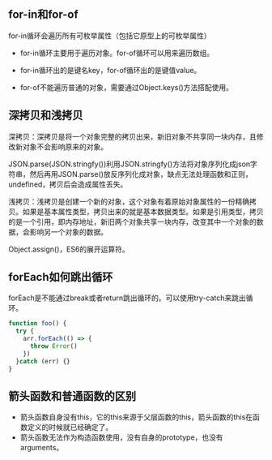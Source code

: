 ## for-in和for-of

for-in循环会遍历所有可枚举属性（包括它原型上的可枚举属性）

+ for-in循环主要用于遍历对象。for-of循环可以用来遍历数组。

+ for-in循环出的是键名key，for-of循环出的是键值value。
+ for-of不能遍历普通的对象，需要通过Object.keys()方法搭配使用。

## 深拷贝和浅拷贝

深拷贝：深拷贝是将一个对象完整的拷贝出来，新旧对象不共享同一块内存，且修改新对象不会影响原来的对象。

JSON.parse(JSON.stringfy())利用JSON.stringfy()方法将对象序列化成json字符串，然后再用JSON.parse()放反序列化成对象，缺点无法处理函数和正则，undefined，拷贝后会造成属性丢失。

浅拷贝：浅拷贝是创建一个新的对象，这个对象有着原始对象属性的一份精确拷贝。如果是基本属性类型，拷贝出来的就是基本数据类型。如果是引用类型，拷贝的是一个引用，即内存地址，新旧两个对象共享一块内存，改变其中一个对象的数据，会影响另一个对象的数据。

Object.assign()，ES6的展开运算符。

## forEach如何跳出循环

forEach是不能通过break或者return跳出循环的。可以使用try-catch来跳出循环。

```javascript
function foo() {
  try {
    arr.forEach(() => {
      throw Error()
    })
  }catch (err) {}
}
```

## 箭头函数和普通函数的区别

+ 箭头函数自身没有this，它的this来源于父层函数的this，箭头函数的this在函数定义的时候就已经确定了。
+ 箭头函数无法作为构造函数使用，没有自身的prototype，也没有arguments。

